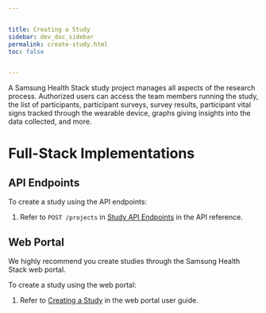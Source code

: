 ```yaml
---


title: Creating a Study
sidebar: dev_doc_sidebar
permalink: create-study.html
toc: false


---
```




A Samsung Health Stack study project manages all aspects of the research process. Authorized users can access the team members running the study, the list of participants, participant surveys, survey results, participant vital signs tracked through the wearable device, graphs giving insights into the data collected, and more.

# Full-Stack Implementations
## API Endpoints

To create a study using the API endpoints:

1. Refer to `POST /projects` in [Study API Endpoints](../all-endpoints/study-api-endpoints.md) in the API reference.

## Web Portal

We highly recommend you create studies through the Samsung Health Stack web portal.

To create a study using the web portal:

1. Refer to [Creating a Study](../../../../portal-guide/study-management/creating-a-study.md) in the web portal user guide.
